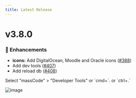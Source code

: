 ```yaml
---
title: Latest Release
---
```


# v3.8.0

### 🚀 Enhancements

- **icons:** Add DigitalOcean, Moodle and Oracle icons ([#388](https://github.com/massCodeIO/massCode/pull/388))
- Add dev tools ([#407](https://github.com/massCodeIO/massCode/pull/407))
- Add reload db ([#408](https://github.com/massCodeIO/massCode/pull/408))

Select &quot;massCode&quot; &gt; &quot;Developer Tools&quot; or &#x60;cmd+&#x60;. or &#x60;ctrl+.&#x60;

![image](https://github.com/massCodeIO/massCode/assets/17480987/0416cd0f-7e59-49b5-b35a-510ba068c9e1)

<AssetsDownload />
